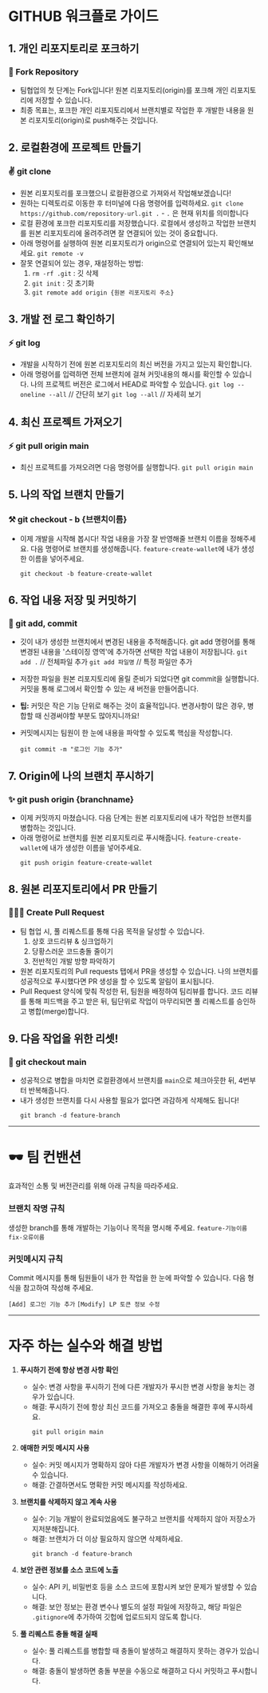 # GITHUB 워크플로 가이드


## 1. 개인 리포지토리로 포크하기
### 🍴 Fork Repository
- 팀협업의 첫 단계는 Fork입니다! 원본 리포지토리(origin)를 포크해 개인 리포지토리에 저장할 수 있습니다.
- 최종 목표는, 포크한 개인 리포지토리에서 브랜치별로 작업한 후 개발한 내용을 원본 리포지토리(origin)로 push해주는 것입니다.


## 2. 로컬환경에 프로젝트 만들기
### ✌️ git clone
- 원본 리포지토리를 포크했으니 로컬환경으로 가져와서 작업해보겠습니다!
- 원하는 디렉토리로 이동한 후 터미널에 다음 명령어를 입력하세요.
  `git clone https://github.com/repository-url.git .` 
        - `.` 은 현재 위치를 의미합니다
- 로컬 환경에 포크한 리포지토리를 저장했습니다. 로컬에서 생성하고 작업한 브랜치를 원본 리포지토리에 올려주려면 잘 연결되어 있는 것이 중요합니다.
- 아래 명령어를 실행하여 원본 리포지토리가 origin으로 연결되어 있는지 확인해보세요.
  `git remote -v` 
- 잘못 연결되어 있는 경우, 재설정하는 방법:
    1. `rm -rf .git` : 깃 삭제
    2. `git init` : 깃 초기화
    3. `git remote add origin {원본 리포지토리 주소}`


## 3. 개발 전 로그 확인하기
### ⚡️ git log
- 개발을 시작하기 전에 원본 리포지토리의 최신 버전을 가지고 있는지 확인합니다. 
- 아래 명령어를 입력하면 전체 브랜치에 걸쳐 커밋내용의 해시를 확인할 수 있습니다. 나의 프로젝트 버전은 로그에서 HEAD로 파악할 수 있습니다.
  `git log --oneline --all` // 간단히 보기
  `git log --all` // 자세히 보기


## 4. 최신 프로젝트 가져오기
### ⚡️ git pull origin main
- 최신 프로젝트를 가져오려면 다음 명령어를 실행합니다.
  `git pull origin main`


## 5. 나의 작업 브랜치 만들기
### ⚒️ git checkout - b {브랜치이름}
- 이제 개발을 시작해 봅시다! 작업 내용을 가장 잘 반영해줄 브랜치 이름을 정해주세요.
  다음 명령어로 브랜치를 생성해줍니다. `feature-create-wallet`에 내가 생성한 이름을 넣어주세요.
  ```
  git checkout -b feature-create-wallet
  ```


## 6. 작업 내용 저장 및 커밋하기
### 🧳 git add, commit
- 깃이 내가 생성한 브랜치에서 변경된 내용을 추적해줍니다. git add 명령어를 통해 변경된 내용을 '스테이징 영역'에 추가하면 선택한 작업 내용이 저장됩니다.
  `git add .` // 전체파일 추가
  `git add 파일명` // 특정 파일만 추가

- 저장한 파일을 원본 리포지토리에 올릴 준비가 되었다면 git commit을 실행합니다. 커밋을 통해 로그에서 확인할 수 있는 새 버전을 만들어줍니다.
- **팁:** 커밋은 작은 기능 단위로 해주는 것이 효율적입니다. 변경사항이 많은 경우, 병합할 때 신경써야할 부분도 많아지니까요!
- 커밋메시지는 팀원이 한 눈에 내용을 파악할 수 있도록 핵심을 작성합니다.
  ```
  git commit -m "로그인 기능 추가"
  ```


## 7. Origin에 나의 브랜치 푸시하기
### ✨ git push origin {branchname}
- 이제 커밋까지 마쳤습니다. 다음 단계는 원본 리포지토리에 내가 작업한 브랜치를 병합하는 것입니다. 
- 아래 명령어로 브랜치를 원본 리포지토리로 푸시해줍니다. `feature-create-wallet`에 내가 생성한 이름을 넣어주세요.
  ```
  git push origin feature-create-wallet
  ```


## 8. 원본 리포지토리에서 PR 만들기
### 👨🏻‍💻 Create Pull Request
- 팀 협업 시, 풀 리퀘스트를 통해 다음 목적을 달성할 수 있습니다.
  1. 상호 코드리뷰 & 싱크업하기
  1. 당황스러운 코드충돌 줄이기
  1. 전반적인 개발 방향 파악하기
- 원본 리포지토리의 Pull requests 탭에서 PR을 생성할 수 있습니다. 나의 브랜치를 성공적으로 푸시했다면 PR 생성을 할 수 있도록 알림이 표시됩니다.
- Pull Request 양식에 맞춰 작성한 뒤, 팀원을 배정하여 팀리뷰를 합니다.
  코드 리뷰를 통해 피드백을 주고 받은 뒤, 팀단위로 작업이 마무리되면 풀 리퀘스트를 승인하고 병합(merge)합니다.


## 9. 다음 작업을 위한 리셋!
### 🫧 git checkout main
- 성공적으로 병합을 마치면 로컬환경에서 브랜치를 `main`으로 체크아웃한 뒤, 4번부터 반복해줍니다.
- 내가 생성한 브랜치를 다시 사용할 필요가 없다면 과감하게 삭제해도 됩니다!
     ```
     git branch -d feature-branch
     ```

----

# 🕶️ 팀 컨밴션

효과적인 소통 및 버전관리를 위해 아래 규칙을 따라주세요.

### 브랜치 작명 규칙

생성한 branch를 통해 개발하는 기능이나 목적을 명시해 주세요.
`feature-기능이름`
`fix-오류이름`

### 커밋메시지 규칙

Commit 메시지를 통해 팀원들이 내가 한 작업을 한 눈에 파악할 수 있습니다.
다음 형식을 참고하여 작성해 주세요.

`[Add] 로그인 기능 추가`
`[Modify] LP 토큰 정보 수정`

----

# 자주 하는 실수와 해결 방법

1. **푸시하기 전에 항상 변경 사항 확인**

   - 실수: 변경 사항을 푸시하기 전에 다른 개발자가 푸시한 변경 사항을 놓치는 경우가 있습니다.
   - 해결: 푸시하기 전에 항상 최신 코드를 가져오고 충돌을 해결한 후에 푸시하세요.
     ```
     git pull origin main
     ```

1. **애매한 커밋 메시지 사용**

   - 실수: 커밋 메시지가 명확하지 않아 다른 개발자가 변경 사항을 이해하기 어려울 수 있습니다.
   - 해결: 간결하면서도 명확한 커밋 메시지를 작성하세요.

1. **브랜치를 삭제하지 않고 계속 사용**

   - 실수: 기능 개발이 완료되었음에도 불구하고 브랜치를 삭제하지 않아 저장소가 지저분해집니다.
   - 해결: 브랜치가 더 이상 필요하지 않으면 삭제하세요.
     ```
     git branch -d feature-branch
     ```

1. **보안 관련 정보를 소스 코드에 노출**

   - 실수: API 키, 비밀번호 등을 소스 코드에 포함시켜 보안 문제가 발생할 수 있습니다.
   - 해결: 보안 정보는 환경 변수나 별도의 설정 파일에 저장하고, 해당 파일은 `.gitignore`에 추가하여 깃헙에 업로드되지 않도록 합니다.

1. **풀 리퀘스트 충돌 해결 실패**
   - 실수: 풀 리퀘스트를 병합할 때 충돌이 발생하고 해결하지 못하는 경우가 있습니다.
   - 해결: 충돌이 발생하면 충돌 부분을 수동으로 해결하고 다시 커밋하고 푸시합니다.
